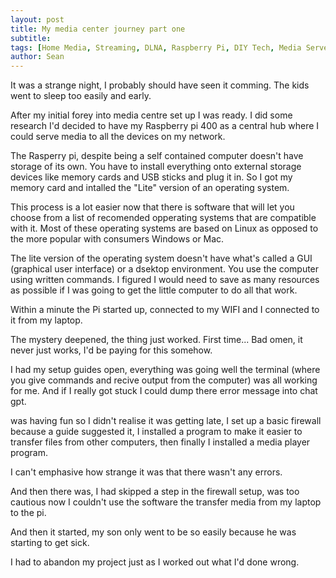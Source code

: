 ```yaml
---
layout: post
title: My media center journey part one
subtitle: 
tags: [Home Media, Streaming, DLNA, Raspberry Pi, DIY Tech, Media Server, Personal Project, Tech Solutions, Cord Cutting]
author: Sean
---
```


It was a strange night, I probably should have seen it comming. The kids went to
sleep too easily and early.

After my initial forey into media centre set up I was ready. I did some research
I'd decided to have my Raspberry pi 400 as a central hub where I could serve media 
to all the devices on my network. 

The Rasperry pi, despite being a self contained computer doesn't have storage of
its own. You have to install everything onto external storage devices like memory 
cards and USB sticks and plug it in. So I got my memory card and intalled the 
"Lite" version of an operating system. 

This process is a lot easier now that there is software that will let you choose
from a list of recomended opperating systems that are compatible with it. Most of
these operating systems are based on Linux as opposed to the more popular with 
consumers Windows or Mac.

The lite version of the operating system doesn't have what's called a GUI 
(graphical user interface) or a dsektop environment. You use the computer using 
written commands. I figured I would need to save as many resources as possible 
if I was going to get the little computer to do all that work.

Within a minute the Pi started up, connected to my WIFI and I connected to it 
from my laptop. 

The mystery deepened, the thing just worked. First time... Bad omen, it never
just works, I'd be paying for this somehow.

I had my setup guides open, everything was going well the terminal (where you 
give commands and recive output from the computer) was all working for me. 
And if I really got stuck I could dump there error message into chat gpt.

was having fun so I didn't realise it was getting late, I set up a basic firewall
because a guide suggested it, I installed a program to make it easier to transfer
files from other computers, then finally I installed a media player program.

I can't emphasive how strange it was that there wasn't any errors.

And then there was, I had skipped a step in the firewall setup, was too cautious
now I couldn't use the software the transfer media from my laptop to the pi.

And then it started, my son only went to be so easily because he was starting to 
get sick. 

I had to abandon my project just as I worked out what I'd done wrong.
